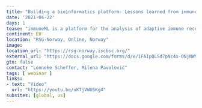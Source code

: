 ```yaml
---
title: "Building a bioinformatics platform: Lessons learned from immuneML"
date: '2021-04-22'
days: 1
tease: "immuneML is a platform for the analysis of adaptive immune receptors through machine learning."
continent: EU
location: "RSG-Norway, Online, Norway"
image: 
location_url: "https://rsg-norway.iscbsc.org/"
external_url: "https://docs.google.com/forms/d/e/1FAIpQLSd7pNc4x-ONjNW9-_ybf5cHz3OvgB6SLo3iL9qDwIzRHwh_Cw/viewform"
gtn: false
contact: "Lonneke Scheffer, Milena Pavolović"
tags: [ webinar ]
links:
- text: "Video"
  url: "https://youtu.be/uKTjVWU5Kg4"
subsites: [global, us]
---
```


